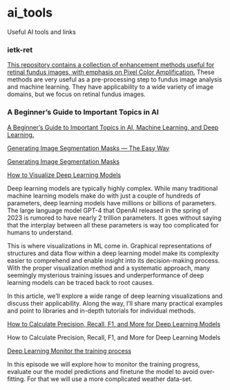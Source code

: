 # ai_tools
Useful AI tools and links

### ietk-ret
[This repository contains a collection of enhancement methods useful for retinal fundus images, with emphasis on Pixel Color Amplification.](https://github.com/adgaudio/ietk-ret)
These methods are very useful as a pre-processing step to fundus image analysis and machine learning. They have applicability to a wide variety of image domains, but we focus on retinal fundus images.

### A Beginner’s Guide to Important Topics in AI
[A Beginner’s Guide to Important Topics in AI, Machine Learning, and Deep Learning.](https://wiki.pathmind.com/python-ai)

[Generating Image Segmentation Masks — The Easy Way](https://towardsdatascience.com/generating-image-segmentation-masks-the-easy-way-dd4d3656dbd1)

[Generating Image Segmentation Masks](https://gist.github.com/abhirooptalasila/8e46033b1190279040060588f44d8dc1#file-maskgen-py)

[How to Visualize Deep Learning Models](https://neptune.ai/blog/deep-learning-visualization)

Deep learning models are typically highly complex. While many traditional machine learning models make do with just a couple of hundreds of parameters, deep learning models have millions or billions of parameters. The large language model GPT-4 that OpenAI released in the spring of 2023 is rumored to have nearly 2 trillion parameters. It goes without saying that the interplay between all these parameters is way too complicated for humans to understand.

This is where visualizations in ML come in. Graphical representations of structures and data flow within a deep learning model make its complexity easier to comprehend and enable insight into its decision-making process. With the proper visualization method and a systematic approach, many seemingly mysterious training issues and underperformance of deep learning models can be traced back to root causes.

In this article, we’ll explore a wide range of deep learning visualizations and discuss their applicability. Along the way, I’ll share many practical examples and point to libraries and in-depth tutorials for individual methods.

[How to Calculate Precision, Recall, F1, and More for Deep Learning Models](https://machinelearningmastery.com/how-to-calculate-precision-recall-f1-and-more-for-deep-learning-models/)

How to Calculate Precision, Recall, F1, and More for Deep Learning Models

[Deep Learning Monitor the training process](https://carpentries-incubator.github.io/deep-learning-intro/3-monitor-the-model.html)

In this episode we will explore how to monitor the training progress, evaluate our the model predictions and finetune the model to avoid over-fitting. For that we will use a more complicated weather data-set.